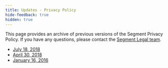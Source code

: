 ```yaml
---
title: Updates - Privacy Policy
hide-feedback: true
hidden: true
---
```


This page provides an archive of previous versions of the Segment Privacy Policy. If you have any questions, please contact the [Segment Legal team](mailto:legal@segment.com).

- [July 18, 2018](/docs/legal/privacy)
- [April 30, 2018](/docs/legal/privacy-04-2018)
- [January 16, 2016](/docs/legal/privacy-2017)
